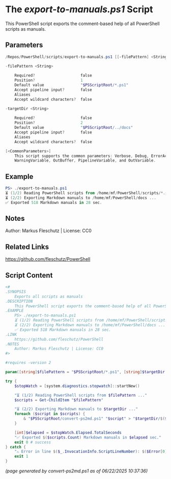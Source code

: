 The *export-to-manuals.ps1* Script
===========================

This PowerShell script exports the comment-based help of all PowerShell scripts as manuals.

Parameters
----------
```powershell
/Repos/PowerShell/scripts/export-to-manuals.ps1 [[-filePattern] <String>] [[-targetDir] <String>] [<CommonParameters>]

-filePattern <String>
    
    Required?                    false
    Position?                    1
    Default value                "$PSScriptRoot/*.ps1"
    Accept pipeline input?       false
    Aliases                      
    Accept wildcard characters?  false

-targetDir <String>
    
    Required?                    false
    Position?                    2
    Default value                "$PSScriptRoot/../docs"
    Accept pipeline input?       false
    Aliases                      
    Accept wildcard characters?  false

[<CommonParameters>]
    This script supports the common parameters: Verbose, Debug, ErrorAction, ErrorVariable, WarningAction, 
    WarningVariable, OutBuffer, PipelineVariable, and OutVariable.
```

Example
-------
```powershell
PS> ./export-to-manuals.ps1
⏳ (1/2) Reading PowerShell scripts from /home/mf/PowerShell/scripts/*.ps1 ... 
⏳ (2/2) Exporting Markdown manuals to /home/mf/PowerShell/docs ...
✅ Exported 518 Markdown manuals in 28 sec.

```

Notes
-----
Author: Markus Fleschutz | License: CC0

Related Links
-------------
https://github.com/fleschutz/PowerShell

Script Content
--------------
```powershell
<#
.SYNOPSIS
	Exports all scripts as manuals
.DESCRIPTION
	This PowerShell script exports the comment-based help of all PowerShell scripts as manuals.
.EXAMPLE
	PS> ./export-to-manuals.ps1
	⏳ (1/2) Reading PowerShell scripts from /home/mf/PowerShell/scripts/*.ps1 ... 
	⏳ (2/2) Exporting Markdown manuals to /home/mf/PowerShell/docs ...
	✅ Exported 518 Markdown manuals in 28 sec.
.LINK
	https://github.com/fleschutz/PowerShell
.NOTES
	Author: Markus Fleschutz | License: CC0
#>

#requires -version 2

param([string]$filePattern = "$PSScriptRoot/*.ps1", [string]$targetDir = "$PSScriptRoot/../docs")

try {
	$stopWatch = [system.diagnostics.stopwatch]::startNew()

	"⏳ (1/2) Reading PowerShell scripts from $filePattern ..." 
	$scripts = Get-ChildItem "$filePattern"

	"⏳ (2/2) Exporting Markdown manuals to $targetDir ..."
	foreach ($script in $scripts) {
		& "$PSScriptRoot/convert-ps2md.ps1" "$script" > "$targetDir/$($script.BaseName).md"
	}

	[int]$elapsed = $stopWatch.Elapsed.TotalSeconds
	"✅ Exported $($scripts.Count) Markdown manuals in $elapsed sec."
	exit 0 # success
} catch {
	"⚠️ Error in line $($_.InvocationInfo.ScriptLineNumber): $($Error[0])"
	exit 1
}
```

*(page generated by convert-ps2md.ps1 as of 06/22/2025 10:37:36)*
